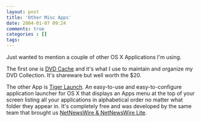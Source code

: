 ```yaml
---
layout: post
title: 'Other Misc Apps'
date: 2004-01-07 09:24
comments: true
categories : []
tags:
---
```

Just wanted to mention a couple of other OS X Applications I'm using.

The first one is <a href="http://homepage.mac.com/mysoftware/">DVD Cache</a> and it's what I use to maintain and organize my DVD Collection. It's shareware but well worth the $20.

The other App is <a href="http://ranchero.com/tigerlaunch/">Tiger Launch</a>. An easy-to-use and easy-to-configure application launcher for OS X that displays an Apps menu at the top of your screen listing all your applications in alphabetical order no matter what folder they appear in. It's completely free and was developed by the same team that brought us <a href="http://ranchero.com/netnewswire/">NetNewsWire & NetNewsWire Lite</a>.


